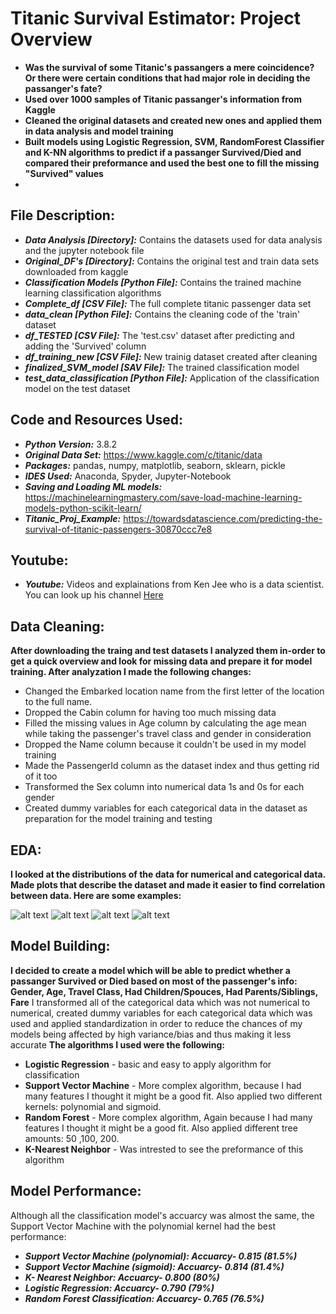 # Titanic Survival Estimator: Project Overview #
* **Was the survival of some Titanic's passangers a mere coincidence? Or there were certain conditions that had major**
**role in deciding the passanger's fate?**
* **Used over 1000 samples of Titanic passanger's information from Kaggle**
* **Cleaned the original datasets and created new ones and applied them in data analysis and model training**
* **Built models using Logistic Regression, SVM, RandomForest Classifier and K-NN algorithms to predict if a passanger Survived/Died and  compared their preformance and used the best one to fill the missing "Survived" values**
* 

## File Description:
* ***Data Analysis [Directory]:*** Contains the datasets used for data analysis and the jupyter notebook file
* ***Original_DF's [Directory]:*** Contains the original test and train data sets downloaded from kaggle
* ***Classification Models [Python File]:*** Contains the trained machine learning classification algorithms 
* ***Complete_df [CSV File]:*** The full complete titanic passenger data set
* ***data_clean [Python File]:*** Contains the cleaning code of the 'train' dataset
* ***df_TESTED [CSV File]:*** The 'test.csv' dataset after predicting and adding the 'Survived' column
* ***df_training_new [CSV File]:*** New trainig dataset created after cleaning
* ***finalized_SVM_model [SAV File]:*** The trained classification model
* ***test_data_classification [Python File]:*** Application of the classification model on the test dataset

## Code and Resources Used:
* ***Python Version:*** 3.8.2
* ***Original Data Set:*** <https://www.kaggle.com/c/titanic/data>
* ***Packages:*** pandas, numpy, matplotlib, seaborn, sklearn, pickle
* ***IDES Used:*** Anaconda, Spyder, Jupyter-Notebook
* ***Saving and Loading ML models:*** <https://machinelearningmastery.com/save-load-machine-learning-models-python-scikit-learn/>
* ***Titanic_Proj_Example:*** <https://towardsdatascience.com/predicting-the-survival-of-titanic-passengers-30870ccc7e8>

## Youtube:
* ***Youtube:*** Videos and explainations from Ken Jee who is a data scientist. You can look up his channel [Here](https://www.youtube.com/channel/UCiT9RITQ9PW6BhXK0y2jaeg)

## Data Cleaning:
**After downloading the traing and test datasets I analyzed them in-order to get a quick overview and look for missing data and prepare it for model training. After analyzation I made the following changes:**
* Changed the Embarked location name from the first letter of the location to the full name.
* Dropped the Cabin column for having too much missing data
* Filled the missing values in Age column by calculating the age mean while taking the passenger's travel class and gender in consideration
* Dropped the Name column because it couldn't be used in my model training
* Made the PassengerId column as the dataset index and thus getting rid of it too
* Transformed the Sex column into numerical data 1s and 0s for each gender 
* Created dummy variables for each categorical data in the dataset as preparation for the model training and testing

## EDA:
**I looked at the distributions of the data for numerical and categorical data. Made plots that describe the dataset and made it easier to find correlation between data. Here are some examples:**

![alt text][plot1] ![alt text][plot2]
![alt text][plot3] ![alt text][plot4]


[plot1]: https://github.com/AlexOsokin97/titanic_casualties_proj/blob/master/Data_Analysis/corrHeatmap.png "CorrHeatmap"
[plot2]: https://github.com/AlexOsokin97/titanic_casualties_proj/blob/master/Data_Analysis/MaleFemaleSurvived.png "MaleFemaleSurvived"
[plot3]: https://github.com/AlexOsokin97/titanic_casualties_proj/blob/master/Data_Analysis/grid.png "Survivals/Casualties in classes"
[plot4]: https://github.com/AlexOsokin97/titanic_casualties_proj/blob/master/Data_Analysis/fig.png "Survivals/Deaths in each gender "

## Model Building:
**I decided to create a model which will be able to predict whether a passanger Survived or Died based on most of the passenger's info: Gender, Age, Travel Class, Had Children/Spouces, Had Parents/Siblings, Fare**
I transformed all of the categorical data which was not numerical to numerical, created dummy variables for each categorical data which was used and applied standardization in order to reduce the chances of my models being affected by high variance/bias and thus making it less accurate
**The algorithms I used were the following:**
* **Logistic Regression** - basic and easy to apply algorithm for classification
* **Support Vector Machine** - More complex algorithm, because I had many features I thought it might be a good fit. Also applied two different kernels: polynomial and sigmoid.
* **Random Forest** - More complex algorithm, Again because I had many features I thought it might be a good fit. Also applied different tree amounts: 50 ,100, 200.
* **K-Nearest Neighbor** - Was intrested to see the preformance of this algorithm

## Model Performance:
Although all the classification model's accuarcy was almost the same, the Support Vector Machine with the polynomial kernel had the best performance:

* ***Support Vector Machine (polynomial): Accuarcy- 0.815 (81.5%)*** 
* ***Support Vector Machine (sigmoid): Accuarcy- 0.814 (81.4%)*** 
* ***K- Nearest Neighbor: Accuarcy- 0.800 (80%)***
* ***Logistic Regression: Accuarcy- 0.790 (79%)*** 
* ***Random Forest Classification: Accuarcy- 0.765 (76.5%)*** 


